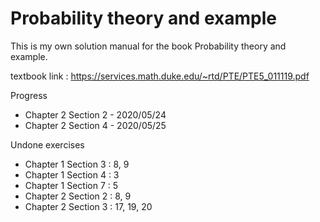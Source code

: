 # Probability theory and example
 This is my own solution manual for the book Probability theory and example.

 

textbook link : https://services.math.duke.edu/~rtd/PTE/PTE5_011119.pdf

Progress

- Chapter 2 Section 2 - 2020/05/24
- Chapter 2 Section 4 - 2020/05/25

Undone exercises

- Chapter 1 Section 3 : 8, 9
- Chapter 1 Section 4 : 3 
- Chapter 1 Section 7 : 5
- Chapter 2 Section 2 : 8, 9 
- Chapter 2 Section 3 : 17, 19, 20


